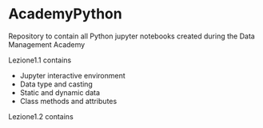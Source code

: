 # AcademyPython
Repository to contain all Python jupyter notebooks created during the Data Management Academy

Lezione1.1 contains
 - Jupyter interactive environment
 - Data type and casting
 - Static and dynamic data
 - Class methods and attributes

Lezione1.2 contains
